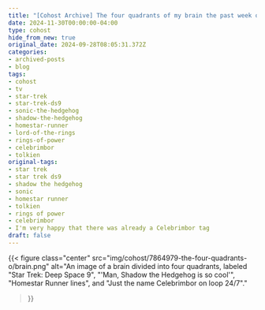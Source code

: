 ```yaml
---
title: "[Cohost Archive] The four quadrants of my brain the past week or so."
date: 2024-11-30T00:00:00-04:00
type: cohost
hide_from_new: true
original_date: 2024-09-28T08:05:31.372Z
categories:
- archived-posts
- blog
tags:
- cohost
- tv
- star-trek
- star-trek-ds9
- sonic-the-hedgehog
- shadow-the-hedgehog
- homestar-runner
- lord-of-the-rings
- rings-of-power
- celebrimbor
- tolkien
original-tags:
- star trek
- star trek ds9
- shadow the hedgehog
- sonic
- homestar runner
- tolkien
- rings of power
- celebrimbor
- I'm very happy that there was already a Celebrimbor tag
draft: false
---
```



{{< figure
    class="center"
    src="img/cohost/7864979-the-four-quadrants-o/brain.png"
    alt="An image of a brain divided into four quadrants, labeled \"Star Trek: Deep Space 9\", \"'Man, Shadow the Hedgehog is so cool'\", \"Homestar Runner lines\", and \"Just the name Celebrimbor on loop 24/7\"."
>}}

